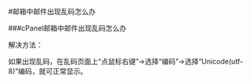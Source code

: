 <!-- --- tag: cpanel -->
<!-- --- title: 邮箱中邮件出现乱码怎么办 -->
#邮箱中邮件出现乱码怎么办

###cPanel邮箱中邮件出现乱码怎么办

解决方法：

如果出现乱码，在乱码页面上“点鼠标右键”→选择“编码”→选择“Unicode(utf-8)”编码，就可正常显示。
